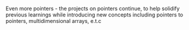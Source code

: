 Even more pointers - the projects on pointers continue, to help solidify previous learnings
while introducing new concepts including pointers to pointers, multidimensional arrays, e.t.c
